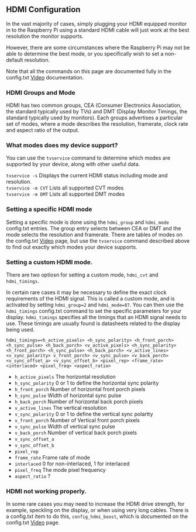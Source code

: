 ## HDMI Configuration

In the vast majority of cases, simply plugging your HDMI equipped monitor in to the Raspberry Pi using a standard HDMI cable will just work at the best resolution the monitor supports.

However, there are some circumstances where the Raspberry Pi may not be able to determine the best mode, or you specifically wish to set a non-default resolution.

Note that all the commands on this page are documented fully in the config.txt [Video](config-txt/video.md) documentation.

### HDMI Groups and Mode 

HDMI has two common groups, CEA (Consumer Electronics Association, the standard typically used by TVs) and DMT (Display Monitor Timings, the standard typically used by monitors). Each groups advertises a particular set of modes, where a mode describes the resolution, framerate, clock rate and aspect ratio of the output.

### What modes does my device support?

You can use the `tvservice` command to determine which modes are supported by your device, along with other useful data.

`tvservice -s` Displays the current HDMI status including mode and resolution.  
`tvservice -m CVT` Lists all supported CVT modes  
`tvservice -m DMT` Lists all supported DMT modes  

### Setting a specific HDMI mode

Setting a specific mode is done using the `hdmi_group` and `hdmi_mode` config.txt entries. The group entry selects between CEA or DMT  and the mode selects the resolution and framerate. There are tables of modes on the config.txt [Video](config-txt/video.md) page, but use the `tvservice` command described above to find out exactly which modes your device supports.

### Setting a custom HDMI mode.

There are two optiosn for setting a custom mode,  `hdmi_cvt` and `hdmi_timings`. 

In certain rare cases it may be necessary to define the exact clock requirements of the HDMI signal. This is called a custom mode, and is activated by setting `hdmi_group=2` and `hdmi_mode=87`. You can then use the `hdmi_timings` config.txt command to set the specific parameters for your display. 
`hdmi_timings` specifies all the timings that an HDMI signal needs to use. These timings are usually found is datasheets related to the display being used.

`hdmi_timings=<h_active_pixels> <h_sync_polarity> <h_front_porch> <h_sync_pulse> <h_back_porch> <v_active_pixels> <h_sync_polarity> <h_front_porch> <h_sync_pulse> <h_back_porch> <v_active_lines> <v_sync_polarity> v_front_porch> <v_sync_pulse> <v_back_porch> <v_sync_offset_a> <v_sync_offset_b> <pixel_rep> <frame_rate> <interlaced> <pixel_freq> <aspect_ratio>`

- `h_active_pixels` The horizontal resolution
- `h_sync_polarity` 0 or 1 to define the horizontal sync polarity
- `h_front_porch` Number of horizontal front porch pixels 
- `h_sync_pulse` Width of horizontal sync pulse
- `h_back_porch` Number of horizontal back porch pixels 
- `v_active_lines` The vertical resolution
- `v_sync_polarity` 0 or 1 to define the vertical sync polartty
- `v_front_porch` Number of Vertical  front porch pixels
- `v_sync_pulse` Width of vertical sync pulse
- `v_back_porch` Number of vertical back porch pixels
- `v_sync_offset_a`
- `v_sync_offset_b`
- `pixel_rep`
- `frame_rate` Frame rate of mode
- `interlaced` 0 for non-interlaced, 1 for interlaced
- `pixel_freq` The mode pixel frequency
- `aspect_ratio` ?

### HDMI not working properly.

In some rare cases you may need to increase the HDMI drive strength, for example, speckling on the display, or when using very long cables. There is a config.txt item to do this, `config_hdmi_boost`, which is documented on the config.txt [Video](config-txt/video.md) page.

